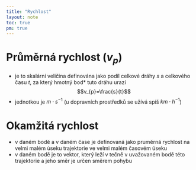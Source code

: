 ```yaml
---
title: "Rychlost"
layout: note
toc: true
pm: true
---
```

# Průměrná rychlost ($v_{p}$)
- je to skalární veličina definována jako podíl celkové dráhy $s$ a celkového času $t$, za který hmotný bod* tuto dráhu urazí
$$v_{p}=\frac{s}{t}$$
- jednotkou je $m\cdot s^{-1}$ (u dopravních prostředků se užívá spíš $km\cdot h^{-1}$)
# Okamžitá rychlost
- v daném bodě a v daném čase je definovaná jako pruměrná rychlost na velmi malém úseku trajektorie ve velmi malém časovém úseku
- v daném bodě je to vektor, který leží v tečně v uvažovaném bodě této trajektorie a jeho směr je určen směrem pohybu